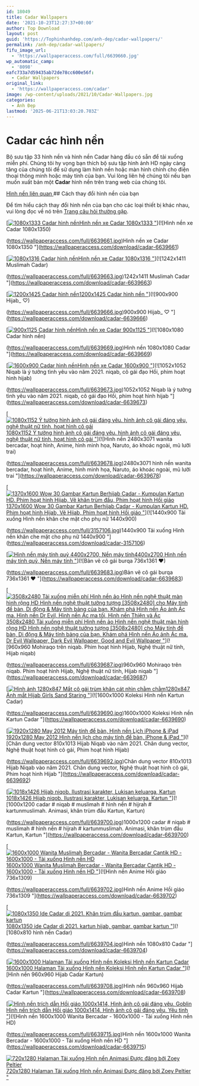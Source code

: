 ```yaml
---
id: 18049
title: Cadar Wallpapers
date: '2021-10-23T12:27:37+00:00'
author: Top Download
layout: post
guid: 'https://Tophinhanhdep.com/anh-dep/cadar-wallpapers/'
permalink: /anh-dep/cadar-wallpapers/
fifu_image_url:
  - 'https://wallpaperaccess.com/full/6639660.jpg'
wp_automatic_camp:
  - '8098'
eafc733a7d59435ab72de78cc600e56f:
  - Cadar Wallpapers
original_link:
  - 'https://wallpaperaccess.com/cadar'
image: /wp-content/uploads/2021/10/Cadar-Wallpapers.jpg
categories:
  - Ảnh Đẹp
lastmod: '2025-06-21T13:03:20.703Z'
---
```

# Cadar các hình nền

Bộ sưu tập 33 hình nền và hình nền Cadar hàng đầu có sẵn để tải xuống miễn phí. Chúng tôi hy vọng bạn thích bộ sưu tập hình ảnh HD ngày càng tăng của chúng tôi để sử dụng làm hình nền hoặc màn hình chính cho điện thoại thông minh hoặc máy tính của bạn. Vui lòng liên hệ chúng tôi nếu bạn muốn xuất bản một **Cadar** hình nền trên trang web của chúng tôi.

[Hình nền liên quan ](#related) ## Cách thay đổi hình nền của bạn

Để tìm hiểu cách thay đổi hình nền của bạn cho các loại thiết bị khác nhau, vui lòng đọc về nó trên [Trang câu hỏi thường gặp](https://tophinhanhdep.com/faq/).

  
[[![1080x1333 Cadar hình nền](https://wallpaperaccess.com/full/6639660.jpg)Hình nền xe Cadar 1080x1333 "](https://wallpaperaccess.com/download/cadar-6639660)](![Hình nền xe Cadar 1080x1350)

(https://wallpaperaccess.com/full/6639661.jpg)Hình nền xe Cadar 1080x1350 "](https://wallpaperaccess.com/download/cadar-6639661)

[[![1080x1316 Cadar hình nền](https://wallpaperaccess.com/full/6639662.jpg)Hình nền xe Cadar 1080x1316 "](https://wallpaperaccess.com/download/cadar-6639662)](![1242x1411 Muslimah Cadar)

(https://wallpaperaccess.com/full/6639663.jpg)1242x1411 Muslimah Cadar "](https://wallpaperaccess.com/download/cadar-6639663)

[[![1200x1425 Cadar hình nền](https://wallpaperaccess.com/full/6639665.jpg)1200x1425 Cadar hình nền "](https://wallpaperaccess.com/download/cadar-6639665)](![900x900 Hijab_ ♡)

(https://wallpaperaccess.com/full/6639666.jpg)900x900 Hijab\_ ♡ "](https://wallpaperaccess.com/download/cadar-6639666)

[[![900x1125 Cadar hình nền](https://wallpaperaccess.com/full/6639667.jpg)Hình nền xe Cadar 900x1125 "](https://wallpaperaccess.com/download/cadar-6639667)](![1080x1080 Cadar hình nền)

(https://wallpaperaccess.com/full/6639669.jpg)Hình nền 1080x1080 Cadar "](https://wallpaperaccess.com/download/cadar-6639669)

[[![1600x900 Cadar hình nền](https://wallpaperaccess.com/full/6639671.jpg)Hình nền xe Cadar 1600x900 "](https://wallpaperaccess.com/download/cadar-6639671)](![1052x1052 Niqab là ý tưởng tình yêu vào năm 2021. niqab, cô gái đạo Hồi, phim hoạt hình hijab)

(https://wallpaperaccess.com/full/6639673.jpg)1052x1052 Niqab là ý tưởng tình yêu vào năm 2021. niqab, cô gái đạo Hồi, phim hoạt hình hijab "](https://wallpaperaccess.com/download/cadar-6639673)

[[![1080x1152 Ý tưởng hình ảnh cô gái đáng yêu.  hình ảnh cô gái đáng yêu, nghệ thuật nữ tính, hoạt hình cô gái](https://wallpaperaccess.com/full/6639677.jpg)1080x1152 Ý tưởng hình ảnh cô gái đáng yêu. hình ảnh cô gái đáng yêu, nghệ thuật nữ tính, hoạt hình cô gái "](https://wallpaperaccess.com/download/cadar-6639677)](![Hình nền 2480x3071 wanita bercadar, hoạt hình, Anime, hình minh họa, Naruto, áo khoác ngoài, mũ lưỡi trai)

(https://wallpaperaccess.com/full/6639678.jpg)2480x3071 hình nền wanita bercadar, hoạt hình, Anime, hình minh họa, Naruto, áo khoác ngoài, mũ lưỡi trai "](https://wallpaperaccess.com/download/cadar-6639678)

[[![1370x1600 Wow 30 Gambar Kartun Berhijab Cadar - Kumpulan Kartun HD.  Phim hoạt hình Hijab, Vẽ khăn trùm đầu, Phim hoạt hình Hồi giáo](https://wallpaperaccess.com/full/6639679.jpg)1370x1600 Wow 30 Gambar Kartun Berhijab Cadar - Kumpulan Kartun HD. Phim hoạt hình Hijab, Vẽ Hijab, Phim hoạt hình Hồi giáo "](https://wallpaperaccess.com/download/cadar-6639679)](![1440x900 Tải xuống Hình nền khăn che mặt cho phụ nữ 1440x900)

(https://wallpaperaccess.com/full/3157106.jpg)1440x900 Tải xuống Hình nền khăn che mặt cho phụ nữ 1440x900 "](https://wallpaperaccess.com/download/cadar-3157106)

[[![Hình nền máy tính quỷ 4400x2700, Nền máy tính](https://wallpaperaccess.com/full/6639681.jpg)4400x2700 Hình nền máy tính quỷ, Nền máy tính "](https://wallpaperaccess.com/download/cadar-6639681)](![Bản vẽ cô gái burqa 736x1361 ❤)

(https://wallpaperaccess.com/full/6639683.jpg)Bản vẽ cô gái burqa 736x1361 ❤ "](https://wallpaperaccess.com/download/cadar-6639683)

[[![3508x2480 Tải xuống miễn phí Hình nền ảo Hình nền nghệ thuật màn hình rộng HD Hình nền nghệ thuật tưởng tượng [3508x2480] cho Máy tính để bàn, Di động & Máy tính bảng của bạn.  Khám phá Hình nền Ảo ảnh Ác ma.  Hình nền Dr Evil, Hình nền Ác ma tối, Hình nền Thiện và Ác](https://wallpaperaccess.com/full/6639685.jpg)3508x2480 Tải xuống miễn phí Hình nền ảo Hình nền nghệ thuật màn hình rộng HD Hình nền nghệ thuật tưởng tượng \[3508x2480\] cho Máy tính để bàn, Di động &amp; Máy tính bảng của bạn. Khám phá Hình nền Ảo ảnh Ác ma. Dr Evil Wallpaper, Dark Evil Wallpaper, Good and Evil Wallpaper "](https://wallpaperaccess.com/download/cadar-6639685)](![960x960 Mohiraqo trên niqab.  Phim hoạt hình Hijab, Nghệ thuật nữ tính, Hijab niqab)

(https://wallpaperaccess.com/full/6639687.jpg)960x960 Mohiraqo trên niqab. Phim hoạt hình Hijab, Nghệ thuật nữ tính, Hijab niqab "](https://wallpaperaccess.com/download/cadar-6639687)

[[![Hình ảnh 1280x847 Mắt cô gái trùm khăn cát nhìn chằm chằm](https://wallpaperaccess.com/full/6639688.jpg)1280x847 Ảnh mắt Hijab Girls Sand Staring "](https://wallpaperaccess.com/download/cadar-6639688)](![1600x1000 Koleksi Hình nền Kartun Cadar)

(https://wallpaperaccess.com/full/6639690.jpg)1600x1000 Koleksi Hình nền Kartun Cadar "](https://wallpaperaccess.com/download/cadar-6639690)

[[![1920x1280 May 2012 Máy tính để bàn, Hình nền Lịch iPhone & iPad](https://wallpaperaccess.com/full/6639691.jpg)1920x1280 May 2012 Hình nền lịch cho máy tính để bàn, iPhone &amp; iPad "](https://wallpaperaccess.com/download/cadar-6639691)](![Chân dung vector 810x1013 Hijab Niqab vào năm 2021. Chân dung vector, Nghệ thuật hoạt hình cô gái, Phim hoạt hình Hijab)

(https://wallpaperaccess.com/full/6639692.jpg)Chân dung vector 810x1013 Hijab Niqab vào năm 2021. Chân dung vector, Nghệ thuật hoạt hình cô gái, Phim hoạt hình Hijab "](https://wallpaperaccess.com/download/cadar-6639692)

[[![1018x1426 Hijab niqob.  Ilustrasi karakter, Lukisan keluarga, Kartun](https://wallpaperaccess.com/full/6639696.jpg)1018x1426 Hijab niqob. Ilustrasi karakter, Lukisan keluarga, Kartun "](https://wallpaperaccess.com/download/cadar-6639696)](![1000x1200 cadar # niqab # muslimah # hình nền # hijrah # kartunmuslimah.  Animasi, khăn trùm đầu Kartun, Kartun)

(https://wallpaperaccess.com/full/6639700.jpg)1000x1200 cadar # niqab # muslimah # hình nền # hijrah # kartunmuslimah. Animasi, khăn trùm đầu Kartun, Kartun "](https://wallpaperaccess.com/download/cadar-6639700)

[ [![1600x1000 Wanita Muslimah Bercadar - Wanita Bercadar Cantik HD - 1600x1000 - Tải xuống Hình nền HD](https://wallpaperaccess.com/full/6639701.jpg)1600x1000 Wanita Muslimah Bercadar - Wanita Bercadar Cantik HD - 1600x1000 - Tải xuống Hình nền HD "](https://wallpaperaccess.com/download/cadar-6639701)](![Hình nền Anime Hồi giáo 736x1309)

(https://wallpaperaccess.com/full/6639702.jpg)Hình nền Anime Hồi giáo 736x1309 "](https://wallpaperaccess.com/download/cadar-6639702)

[[![1080x1350 Ide Cadar di 2021. Khăn trùm đầu kartun, gambar, gambar kartun](https://wallpaperaccess.com/full/6639703.jpg)1080x1350 ide Cadar di 2021. kartun hijab, gambar, gambar kartun "](https://wallpaperaccess.com/download/cadar-6639703)](![1080x810 hình nền Cadar)

(https://wallpaperaccess.com/full/6639704.jpg)Hình nền 1080x810 Cadar "](https://wallpaperaccess.com/download/cadar-6639704)

[[![1600x1000 Halaman Tải xuống Hình nền Koleksi Hình nền Kartun Cadar](https://wallpaperaccess.com/full/6639707.jpg)1600x1000 Halaman Tải xuống Hình nền Koleksi Hình nền Kartun Cadar "](https://wallpaperaccess.com/download/cadar-6639707)](![Hình nền 960x960 Hijab Cadar Kartun)

(https://wallpaperaccess.com/full/6639708.jpg)Hình nền 960x960 Hijab Cadar Kartun "](https://wallpaperaccess.com/download/cadar-6639708)

[[![Hình nền trích dẫn Hồi giáo 1000x1414, Hình ảnh cô gái đáng yêu, Goblin](https://wallpaperaccess.com/full/1384775.jpg)Hình nền trích dẫn Hồi giáo 1000x1414, Hình ảnh cô gái đáng yêu, Yêu tinh "](https://wallpaperaccess.com/download/cadar-1384775)](![Hình nền 1600x1000 Wanita Bercadar - 1600x1000 - Tải xuống Hình nền HD)

(https://wallpaperaccess.com/full/6639715.jpg)Hình nền 1600x1000 Wanita Bercadar - 1600x1000 - Tải xuống Hình nền HD "](https://wallpaperaccess.com/download/cadar-6639715)

[![720x1280 Halaman Tải xuống Hình nền Animasi Được đăng bởi Zoey Peltier](https://wallpaperaccess.com/full/6639716.jpg)720x1280 Halaman Tải xuống Hình nền Animasi Được đăng bởi Zoey Peltier "](https://wallpaperaccess.com/download/cadar-6639716)
